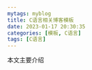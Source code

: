 ```yaml
---
mytags: myblog
title: C语言相关博客模板
date: 2023-01-17 20:30:35
categories: [模板, C语言]
tags: [C语言]
---
```


本文主要介绍
<!-- more -->


